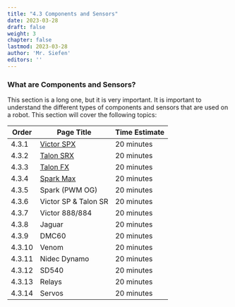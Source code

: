 ```yaml
---
title: "4.3 Components and Sensors"
date: 2023-03-28
draft: false
weight: 3
chapter: false
lastmod: 2023-03-28
author: 'Mr. Siefen'
editors: ''
---
```


### What are Components and Sensors?

This section is a long one, but it is very important. It is important to understand the different types of components and sensors that are used on a robot. This section will cover the following topics:

| Order | Page Title | Time Estimate |
| --- | --- | --- |
| 4.3.1 | [Victor SPX](/electronics/components-and-sensors/victor-spx/) | 20 minutes |
| 4.3.2 | [Talon SRX](/electronics/components-and-sensors/talon-srx/) | 20 minutes |
| 4.3.3 | [Talon FX](/electronics/components-and-sensors/talon-fx/) | 20 minutes |
| 4.3.4 | [Spark Max](/electronics/components-and-sensors/spark-max/) | 20 minutes |
| 4.3.5 | Spark (PWM OG) | 20 minutes |
| 4.3.6 | Victor SP & Talon SR | 20 minutes |
| 4.3.7 | Victor 888/884 | 20 minutes |
| 4.3.8 | Jaguar | 20 minutes |
| 4.3.9 | DMC60 | 20 minutes |
| 4.3.10 | Venom | 20 minutes |
| 4.3.11| Nidec Dynamo | 20 minutes |
| 4.3.12 | SD540 | 20 minutes |
| 4.3.13 | Relays | 20 minutes |
| 4.3.14 | Servos | 20 minutes |